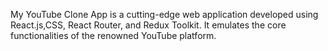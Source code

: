 My YouTube Clone App is a cutting-edge web application developed using React.js,CSS, React Router, and Redux Toolkit.
It emulates the core functionalities of the renowned YouTube platform.
